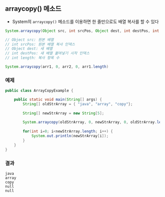 ## arraycopy() 메소드
- System의 `arraycopy()` 메소드를 이용하면 한 줄만으로도 배열 복사를 할 수 있다

```java
System.arraycopy(Object src, int srcPos, Object dest, int destPos, int length);

// Object src: 원본 배열
// int srcPos: 원본 배열 복사 인덱스
// Object dest: 새 배열
// int destPos: 새 배열 붙여넣기 시작 인덱스
// int length: 복사 항목 수
```

```java
System.arraycopy(arr1, 0, arr2, 0, arr1.length)
```

### 예제
```java
public class ArrayCopyExample {

	public static void main(String[] args) {
		String[] oldStrArray = { "java", "array", "copy"};
		
		String[] newStrArray = new String[5];
		
		System.arraycopy(oldStrArray, 0, newStrArray, 0, oldStrArray.length);
		
		for(int i=0; i<newStrArray.length; i++) {
			System.out.println(newStrArray[i]);
		}
	}
}
```

### 결과
```
java
array
copy
null
null
```
